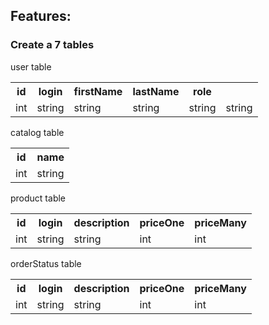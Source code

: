 <h2>Features:</h2>
<h3>Create a 7 tables</h3>

<p>user table</p>
<table>
  <tr>
    <th>id</th>
    <th>login</th>
    <th>firstName</th>
    <th>lastName</th>
    <th>role</th>
  </tr>
  <tr>
    <td>int</td>
    <td>string</td>
    <td>string</td>
    <td>string</td>
    <td>string</td>
    <td>string</td>
  </tr>
</table>

<p>catalog table</p>
<table>
  <tr>
    <th>id</th>
    <th>name</th>
  </tr>
  <tr>
    <td>int</td>
    <td>string</td>
  </tr>  
</table>

<p>product table</p>
<table>
  <tr>
    <th>id</th>
    <th>login</th>
    <th>description</th>
    <th>priceOne</th>
    <th>priceMany</th>
  </tr>
  <tr>
    <td>int</td>
    <td>string</td>
    <td>string</td>
    <td>int</td>
    <td>int</td>
  </tr>
</table>

<p>orderStatus table</p>
<table>
  <tr>
    <th>id</th>
    <th>login</th>
    <th>description</th>
    <th>priceOne</th>
    <th>priceMany</th>
  </tr>
  <tr>
    <td>int</td>
    <td>string</td>
    <td>string</td>
    <td>int</td>
    <td>int</td>
  </tr>
</table>
